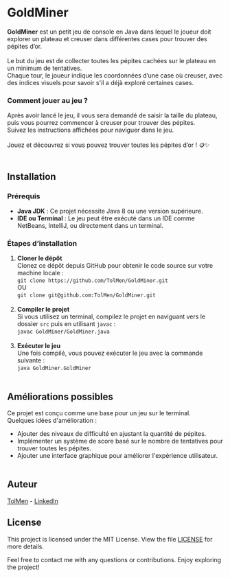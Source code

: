 
# GoldMiner

**GoldMiner** est un petit jeu de console en Java dans lequel le joueur doit explorer un plateau et creuser dans différentes cases pour trouver des pépites d’or. <br><br>
Le but du jeu est de collecter toutes les pépites cachées sur le plateau en un minimum de tentatives. <br>
Chaque tour, le joueur indique les coordonnées d’une case où creuser, avec des indices visuels pour savoir s'il a déjà exploré certaines cases.

### Comment jouer au jeu ?
Après avoir lancé le jeu, il vous sera demandé de saisir la taille du plateau, puis vous pourrez commencer à creuser pour trouver des pépites. <br>
Suivez les instructions affichées pour naviguer dans le jeu. <br><br>
Jouez et découvrez si vous pouvez trouver toutes les pépites d’or ! 🪙✨
<br><br>
## Installation

### Prérequis <br>
- **Java JDK** : Ce projet nécessite Java 8 ou une version supérieure.
- **IDE ou Terminal** : Le jeu peut être exécuté dans un IDE comme NetBeans, IntelliJ, ou directement dans un terminal.

### Étapes d’installation

1. **Cloner le dépôt** <br>
   Clonez ce dépôt depuis GitHub pour obtenir le code source sur votre machine locale : <br>
   `git clone https://github.com/TolMen/GoldMiner.git` <br>
   OU <br>
   `git clone git@github.com:TolMen/GoldMiner.git`
<br><br>
3. **Compiler le projet** <br>
   Si vous utilisez un terminal, compilez le projet en naviguant vers le dossier `src` puis en utilisant `javac` : <br>
   `javac GoldMiner/GoldMiner.java`
<br><br>
5. **Exécuter le jeu** <br>
   Une fois compilé, vous pouvez exécuter le jeu avec la commande suivante : <br>
   `java GoldMiner.GoldMiner`
<br><br>
## Améliorations possibles

Ce projet est conçu comme une base pour un jeu sur le terminal. <br>
Quelques idées d'amélioration : <br>
- Ajouter des niveaux de difficulté en ajustant la quantité de pépites. <br>
- Implémenter un système de score basé sur le nombre de tentatives pour trouver toutes les pépites. <br>
- Ajouter une interface graphique pour améliorer l'expérience utilisateur.
<br><br>
## Auteur

[TolMen](https://github.com/TolMen) - [LinkedIn](https://www.linkedin.com/in/jessyfrachisse/)
<br>
## License

This project is licensed under the MIT License. View the file [LICENSE](LICENSE) for more details.

Feel free to contact me with any questions or contributions. Enjoy exploring the project!
